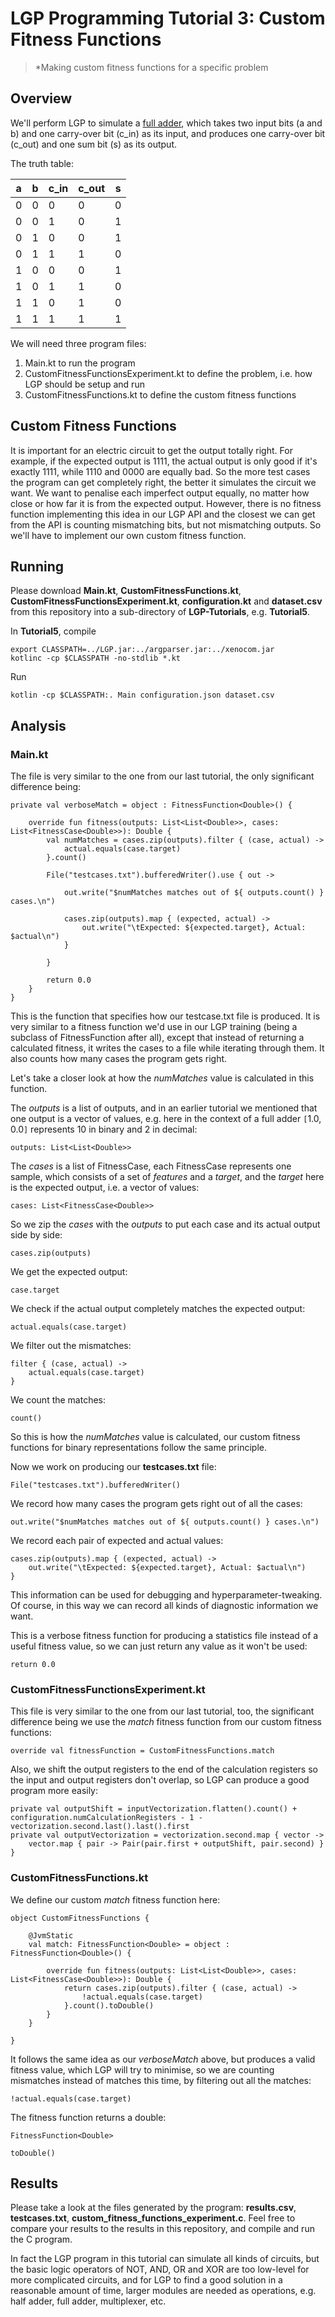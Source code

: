 # LGP Programming Tutorial 3: Custom Fitness Functions

> *Making custom fitness functions for a specific problem

## Overview

We'll perform LGP to simulate a [full adder](https://en.wikipedia.org/wiki/Adder_(electronics)#Full_adder), which takes two input bits (a and b) and one carry-over bit (c_in) as its input, and produces one carry-over bit (c_out) and one sum bit (s) as its output.

The truth table:

a | b | c_in | c_out | s
---|---|---|---|---
0 | 0 | 0 | 0 | 0
0 | 0 | 1 | 0 | 1
0 | 1 | 0 | 0 | 1
0 | 1 | 1 | 1 | 0
1 | 0 | 0 | 0 | 1
1 | 0 | 1 | 1 | 0
1 | 1 | 0 | 1 | 0
1 | 1 | 1 | 1 | 1

We will need three program files:
1. Main.kt to run the program
2. CustomFitnessFunctionsExperiment.kt to define the problem, i.e. how LGP should be setup and run
3. CustomFitnessFunctions.kt to define the custom fitness functions

## Custom Fitness Functions

It is important for an electric circuit to get the output totally right. For example, if the expected output is 1111, the actual output is only good if it's exactly 1111, while 1110 and 0000 are equally bad. So the more test cases the program can get completely right, the better it simulates the circuit we want. We want to penalise each imperfect output equally, no matter how close or how far it is from the expected output. However, there is no fitness function implementing this idea in our LGP API and the closest we can get from the API is counting mismatching bits, but not mismatching outputs. So we'll have to implement our own custom fitness function.

## Running

Please download **Main.kt**, **CustomFitnessFunctions.kt**, **CustomFitnessFunctionsExperiment.kt**, **configuration.kt** and **dataset.csv** from this repository into a sub-directory of **LGP-Tutorials**, e.g. **Tutorial5**.

In **Tutorial5**, compile

```
export CLASSPATH=../LGP.jar:../argparser.jar:../xenocom.jar
kotlinc -cp $CLASSPATH -no-stdlib *.kt
```

Run

```
kotlin -cp $CLASSPATH:. Main configuration.json dataset.csv
```

## Analysis

### Main.kt

The file is very similar to the one from our last tutorial, the only significant difference being:

```
private val verboseMatch = object : FitnessFunction<Double>() {

    override fun fitness(outputs: List<List<Double>>, cases: List<FitnessCase<Double>>): Double {
        val numMatches = cases.zip(outputs).filter { (case, actual) ->
            actual.equals(case.target)
        }.count()

        File("testcases.txt").bufferedWriter().use { out ->

            out.write("$numMatches matches out of ${ outputs.count() } cases.\n")

            cases.zip(outputs).map { (expected, actual) ->
                out.write("\tExpected: ${expected.target}, Actual: $actual\n")
            }

        }

        return 0.0
    }
}
```

This is the function that specifies how our testcase.txt file is produced. It is very similar to a fitness function we'd use in our LGP training (being a subclass of FitnessFunction after all), except that instead of returning a calculated fitness, it writes the cases to a file while iterating through them. It also counts how many cases the program gets right.

Let's take a closer look at how the *numMatches* value is calculated in this function.

The *outputs* is a list of outputs, and in an earlier tutorial we mentioned that one output is a vector of values, e.g. here in the context of a full adder `[`1.0, 0.0`]` represents 10 in binary and 2 in decimal:

```
outputs: List<List<Double>>
```

The *cases* is a list of FitnessCase, each FitnessCase represents one sample, which consists of a set of *features* and a *target*, and the *target* here is the expected output, i.e. a vector of values:

```imperfect definition
cases: List<FitnessCase<Double>>
```

So we zip the *cases* with the *outputs* to put each case and its actual output side by side:

```
cases.zip(outputs)
```

We get the expected output:

```
case.target
```

We check if the actual output completely matches the expected output:

```
actual.equals(case.target)
```

We filter out the mismatches:

```
filter { (case, actual) ->
    actual.equals(case.target)
}
```

We count the matches:

```
count()
```

So this is how the *numMatches* value is calculated, our custom fitness functions for binary representations follow the same principle.

Now we work on producing our **testcases.txt** file:

```
File("testcases.txt").bufferedWriter()
```

We record how many cases the program gets right out of all the cases:

```
out.write("$numMatches matches out of ${ outputs.count() } cases.\n")
```

We record each pair of expected and actual values:

```
cases.zip(outputs).map { (expected, actual) ->
    out.write("\tExpected: ${expected.target}, Actual: $actual\n")
}
```

This information can be used for debugging and hyperparameter-tweaking. Of course, in this way we can record all kinds of diagnostic information we want.

This is a verbose fitness function for producing a statistics file instead of a useful fitness value, so we can just return any value as it won't be used:

```
return 0.0
```

### CustomFitnessFunctionsExperiment.kt

This file is very similar to the one from our last tutorial, too, the significant difference being we use the *match* fitness function from our custom fitness functions:

```
override val fitnessFunction = CustomFitnessFunctions.match
```

Also, we shift the output registers to the end of the calculation registers so the input and output registers don't overlap, so LGP can produce a good program more easily:

```
private val outputShift = inputVectorization.flatten().count() + configuration.numCalculationRegisters - 1 - vectorization.second.last().last().first
private val outputVectorization = vectorization.second.map { vector ->
    vector.map { pair -> Pair(pair.first + outputShift, pair.second) }
}
```

### CustomFitnessFunctions.kt

We define our custom *match* fitness function here:

```
object CustomFitnessFunctions {

    @JvmStatic
    val match: FitnessFunction<Double> = object : FitnessFunction<Double>() {

        override fun fitness(outputs: List<List<Double>>, cases: List<FitnessCase<Double>>): Double {
            return cases.zip(outputs).filter { (case, actual) ->
                !actual.equals(case.target)
            }.count().toDouble()
        }
    }

}
```

It follows the same idea as our *verboseMatch* above, but produces a valid fitness value, which LGP will try to minimise, so we are counting mismatches instead of matches this time, by filtering out all the matches:

```
!actual.equals(case.target)
```

The fitness function returns a double:

```
FitnessFunction<Double>
```

```
toDouble()
```

## Results

Please take a look at the files generated by the program: **results.csv**, **testcases.txt**, **custom_fitness_functions_experiment.c**. Feel free to compare your results to the results in this repository, and compile and run the C program.

In fact the LGP program in this tutorial can simulate all kinds of circuits, but the basic logic operators of NOT, AND, OR and XOR are too low-level for more complicated circuits, and for LGP to find a good solution in a reasonable amount of time, larger modules are needed as operations, e.g. half adder, full adder, multiplexer, etc.
